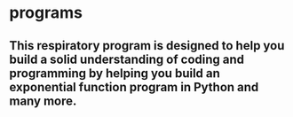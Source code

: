 # programs
## This respiratory program is designed to help you build a solid understanding of coding and programming by helping you build an exponential function program in Python and many more.
